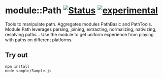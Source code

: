 
# module::Path [![Status](https://github.com/Wandalen/wPath/workflows/Publish/badge.svg)](https://github.com/Wandalen/wPath/actions?query=workflow%3APublish) [![experimental](https://img.shields.io/badge/stability-experimental-orange.svg)](https://github.com/emersion/stability-badges#experimental)

Tools to manipulate path. Aggregates modules PathBasic and PathTools. Module Path leverages parsing, joining, extracting, normalizing, nativizing, resolving paths... Use the module to get uniform experience from playing with paths on different platforms.

## Try out
```
npm install
node sample/Sample.js
```

